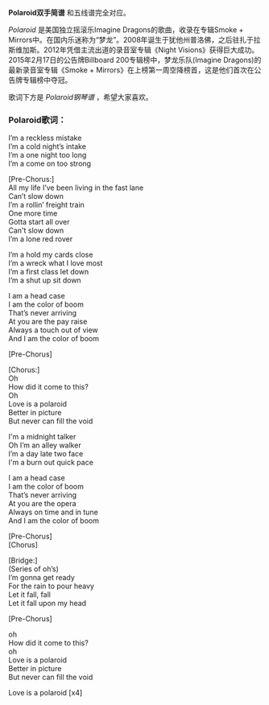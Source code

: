 

**Polaroid双手简谱** 和五线谱完全对应。

_Polaroid_ 是美国独立摇滚乐Imagine Dragons的歌曲，收录在专辑Smoke +
Mirrors中。在国内乐迷称为“梦龙”。2008年诞生于犹他州普洛佛，之后驻扎于拉斯维加斯。2012年凭借主流出道的录音室专辑《Night
Visions》获得巨大成功。2015年2月17日的公告牌Billboard 200专辑榜中，梦龙乐队(Imagine
Dragons)的最新录音室专辑《Smoke + Mirrors》在上榜第一周空降榜首，这是他们首次在公告牌专辑榜中夺冠。

歌词下方是 _Polaroid钢琴谱_ ，希望大家喜欢。

### Polaroid歌词：

I’m a reckless mistake  
I’m a cold night’s intake  
I’m a one night too long  
I’m a come on too strong

[Pre-Chorus:]  
All my life I’ve been living in the fast lane  
Can’t slow down  
I’m a rollin’ freight train  
One more time  
Gotta start all over  
Can't slow down  
I’m a lone red rover

I’m a hold my cards close  
I’m a wreck what I love most  
I’m a first class let down  
I’m a shut up sit down

I am a head case  
I am the color of boom  
That’s never arriving  
At you are the pay raise  
Always a touch out of view  
And I am the color of boom

[Pre-Chorus]

[Chorus:]  
Oh  
How did it come to this?  
Oh  
Love is a polaroid  
Better in picture  
But never can fill the void

I'm a midnight talker  
Oh I’m an alley walker  
I’m a day late two face  
I'm a burn out quick pace

I am a head case  
I am the color of boom  
That’s never arriving  
At you are the opera  
Always on time and in tune  
And I am the color of boom

[Pre-Chorus]  
[Chorus]

[Bridge:]  
(Series of oh’s)  
I’m gonna get ready  
For the rain to pour heavy  
Let it fall, fall  
Let it fall upon my head

[Pre-Chorus]

oh  
How did it come to this?  
oh  
Love is a polaroid  
Better in picture  
But never can fill the void

Love is a polaroid [x4]

